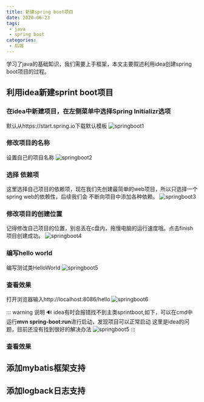 ```yaml
---
title: 新建spring boot项目
date: 2020-06-23
tags:
 - java
 - spring boot
categories:
 - 后端
---
```


学习了java的基础知识，我们需要上手框架，本文主要叙述利用idea创建spring boot项目的过程。

## 利用idea新建sprint boot项目

### 在idea中新建项目，在左侧菜单中选择Spring Initializr选项
默认从https://start.spring.io下载默认模板
![springboot1](~@Backend/Java/images/initSpring1.png)

### 修改项目的名称
设置自己的项目名称
![springboot2](~@Backend/Java/images/initSpring2.png)

### 选择 依赖项
这里选择自己项目的依赖项，现在我们先创建最简单的web项目，所以只选择一个spring web的依赖性，后续我们会
不断向项目中添加各种依赖。
![springboot3](~@Backend/Java/images/initSpring3.png)

### 修改项目的创建位置
记得修改自己项目的位置，别总丢在c盘内，拖慢电脑的运行速度哦。点击finish项目创建成功。
![springboot4](~@Backend/Java/images/initSpring4.png)

### 编写hello world
编写测试类HelloWorld
![springboot5](~@Backend/Java/images/initSpring5.png)

### 查看效果
打开浏览器输入http://localhost:8086/hello
![springboot6](~@Backend/Java/images/initSpring6.png)


::: warning 说明
:loud_sound:
idea有时会报错找不到主类sprintboot,如下，可以在cmd中运行**mvn spring-boot:run**进行启动，发现项目可以正常启动
这里是idea的问题，目前还没有找到很好的解决办法
![springboot5](~@Backend/Java/images/error.png)
:::

### 查看效果


## 添加mybatis框架支持


## 添加logback日志支持